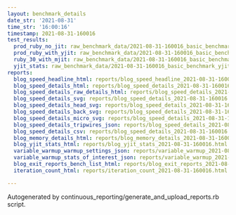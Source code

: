 ```yaml
---
layout: benchmark_details
date_str: '2021-08-31'
time_str: '16:00:16'
timestamp: 2021-08-31-160016
test_results:
  prod_ruby_no_jit: raw_benchmark_data/2021-08-31-160016_basic_benchmark_prod_ruby_no_jit.json
  prod_ruby_with_yjit: raw_benchmark_data/2021-08-31-160016_basic_benchmark_prod_ruby_with_yjit.json
  ruby_30_with_mjit: raw_benchmark_data/2021-08-31-160016_basic_benchmark_ruby_30_with_mjit.json
  yjit_stats: raw_benchmark_data/2021-08-31-160016_basic_benchmark_yjit_stats.json
reports:
  blog_speed_headline_html: reports/blog_speed_headline_2021-08-31-160016.html
  blog_speed_details_html: reports/blog_speed_details_2021-08-31-160016.html
  blog_speed_details_raw_details_html: reports/blog_speed_details_2021-08-31-160016.raw_details.html
  blog_speed_details_svg: reports/blog_speed_details_2021-08-31-160016.svg
  blog_speed_details_head_svg: reports/blog_speed_details_2021-08-31-160016.head.svg
  blog_speed_details_back_svg: reports/blog_speed_details_2021-08-31-160016.back.svg
  blog_speed_details_micro_svg: reports/blog_speed_details_2021-08-31-160016.micro.svg
  blog_speed_details_tripwires_json: reports/blog_speed_details_2021-08-31-160016.tripwires.json
  blog_speed_details_csv: reports/blog_speed_details_2021-08-31-160016.csv
  blog_memory_details_html: reports/blog_memory_details_2021-08-31-160016.html
  blog_yjit_stats_html: reports/blog_yjit_stats_2021-08-31-160016.html
  variable_warmup_warmup_settings_json: reports/variable_warmup_2021-08-31-160016.warmup_settings.json
  variable_warmup_stats_of_interest_json: reports/variable_warmup_2021-08-31-160016.stats_of_interest.json
  blog_exit_reports_bench_list_html: reports/blog_exit_reports_2021-08-31-160016.bench_list.html
  iteration_count_html: reports/iteration_count_2021-08-31-160016.html

---
```

Autogenerated by continuous_reporting/generate_and_upload_reports.rb script.
